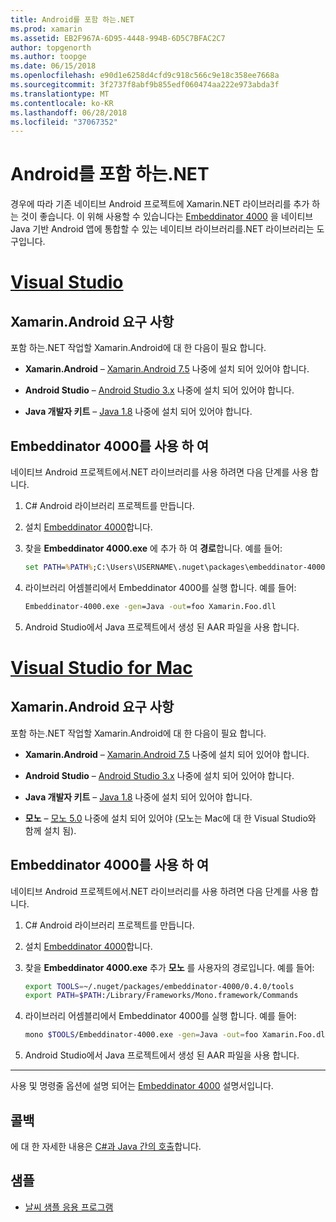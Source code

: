 ```yaml
---
title: Android를 포함 하는.NET
ms.prod: xamarin
ms.assetid: EB2F967A-6D95-4448-994B-6D5C7BFAC2C7
author: topgenorth
ms.author: toopge
ms.date: 06/15/2018
ms.openlocfilehash: e90d1e6258d4cfd9c918c566c9e18c358ee7668a
ms.sourcegitcommit: 3f2737f8abf9b855edf060474aa222e973abda3f
ms.translationtype: MT
ms.contentlocale: ko-KR
ms.lasthandoff: 06/28/2018
ms.locfileid: "37067352"
---
```

# <a name="net-embedding-on-android"></a>Android를 포함 하는.NET

경우에 따라 기존 네이티브 Android 프로젝트에 Xamarin.NET 라이브러리를 추가 하는 것이 좋습니다. 이 위해 사용할 수 있습니다는 [Embeddinator 4000](https://www.nuget.org/packages/Embeddinator-4000/) 을 네이티브 Java 기반 Android 앱에 통합할 수 있는 네이티브 라이브러리를.NET 라이브러리는 도구입니다.

# <a name="visual-studiotabvswin"></a>[Visual Studio](#tab/vswin)

## <a name="xamarinandroid-requirements"></a>Xamarin.Android 요구 사항

포함 하는.NET 작업할 Xamarin.Android에 대 한 다음이 필요 합니다.

-   **Xamarin.Android** &ndash; [Xamarin.Android 7.5](https://visualstudio.microsoft.com/xamarin/) 나중에 설치 되어 있어야 합니다.

-   **Android Studio** &ndash; [Android Studio 3.x](https://developer.android.com/studio/) 나중에 설치 되어 있어야 합니다.

-   **Java 개발자 키트** &ndash; [Java 1.8](http://www.oracle.com/technetwork/java/javase/downloads/jdk8-downloads-2133151.html) 나중에 설치 되어 있어야 합니다.


## <a name="using-embeddinator-4000"></a>Embeddinator 4000를 사용 하 여

네이티브 Android 프로젝트에서.NET 라이브러리를 사용 하려면 다음 단계를 사용 합니다.

1.  C# Android 라이브러리 프로젝트를 만듭니다.

2.  설치 [Embeddinator 4000](https://www.nuget.org/packages/Embeddinator-4000/)합니다.

3.  찾을 **Embeddinator 4000.exe** 에 추가 하 여 **경로**합니다. 예를 들어:

    ```cmd
    set PATH=%PATH%;C:\Users\USERNAME\.nuget\packages\embeddinator-4000\0.4.0\tools
    ```

4.  라이브러리 어셈블리에서 Embeddinator 4000를 실행 합니다. 예를 들어:

    ```cmd
    Embeddinator-4000.exe -gen=Java -out=foo Xamarin.Foo.dll
    ```

5.  Android Studio에서 Java 프로젝트에서 생성 된 AAR 파일을 사용 합니다.


# <a name="visual-studio-for-mactabvsmac"></a>[Visual Studio for Mac](#tab/vsmac)

## <a name="xamarinandroid-requirements"></a>Xamarin.Android 요구 사항

포함 하는.NET 작업할 Xamarin.Android에 대 한 다음이 필요 합니다.

-   **Xamarin.Android** &ndash; [Xamarin.Android 7.5](https://visualstudio.microsoft.com/xamarin/) 나중에 설치 되어 있어야 합니다.

-   **Android Studio** &ndash; [Android Studio 3.x](https://developer.android.com/studio/) 나중에 설치 되어 있어야 합니다.

-   **Java 개발자 키트** &ndash; [Java 1.8](http://www.oracle.com/technetwork/java/javase/downloads/jdk8-downloads-2133151.html) 나중에 설치 되어 있어야 합니다.

-   **모노** &ndash; [모노 5.0](http://www.mono-project.com/download/) 나중에 설치 되어 있어야 (모노는 Mac에 대 한 Visual Studio와 함께 설치 됨).


## <a name="using-embeddinator-4000"></a>Embeddinator 4000를 사용 하 여

네이티브 Android 프로젝트에서.NET 라이브러리를 사용 하려면 다음 단계를 사용 합니다.

1.  C# Android 라이브러리 프로젝트를 만듭니다.

2.  설치 [Embeddinator 4000](https://www.nuget.org/packages/Embeddinator-4000/)합니다.

3.  찾을 **Embeddinator 4000.exe** 추가 **모노** 를 사용자의 경로입니다. 예를 들어:

    ```bash
    export TOOLS=~/.nuget/packages/embeddinator-4000/0.4.0/tools
    export PATH=$PATH:/Library/Frameworks/Mono.framework/Commands
    ```

4.  라이브러리 어셈블리에서 Embeddinator 4000를 실행 합니다. 예를 들어:

    ```bash
    mono $TOOLS/Embeddinator-4000.exe -gen=Java -out=foo Xamarin.Foo.dll
    ```

5.  Android Studio에서 Java 프로젝트에서 생성 된 AAR 파일을 사용 합니다.

-----

사용 및 명령줄 옵션에 설명 되어는 [Embeddinator 4000](https://github.com/mono/Embeddinator-4000/blob/master/Usage.md#java--c) 설명서입니다.


## <a name="callbacks"></a>콜백

에 대 한 자세한 내용은 [C#과 Java 간의 호출](callbacks.md)합니다.

## <a name="samples"></a>샘플

* [날씨 샘플 응용 프로그램](https://github.com/jamesmontemagno/embeddinator-weather)
